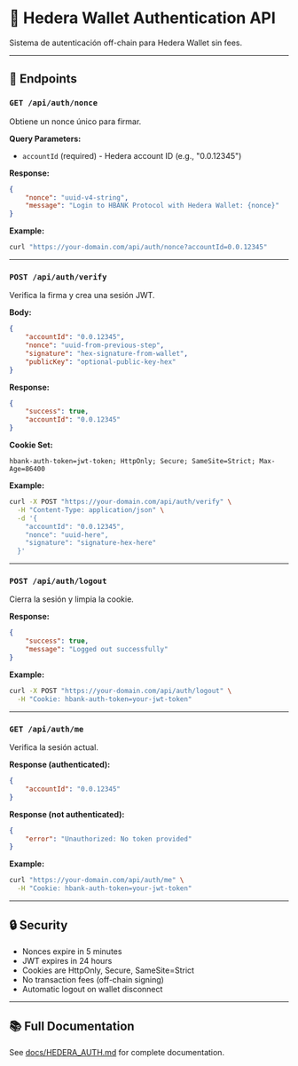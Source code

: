 # 🔐 Hedera Wallet Authentication API

Sistema de autenticación off-chain para Hedera Wallet sin fees.

---

## 📍 Endpoints

### `GET /api/auth/nonce`

Obtiene un nonce único para firmar.

**Query Parameters:**

-   `accountId` (required) - Hedera account ID (e.g., "0.0.12345")

**Response:**

```json
{
    "nonce": "uuid-v4-string",
    "message": "Login to HBANK Protocol with Hedera Wallet: {nonce}"
}
```

**Example:**

```bash
curl "https://your-domain.com/api/auth/nonce?accountId=0.0.12345"
```

---

### `POST /api/auth/verify`

Verifica la firma y crea una sesión JWT.

**Body:**

```json
{
    "accountId": "0.0.12345",
    "nonce": "uuid-from-previous-step",
    "signature": "hex-signature-from-wallet",
    "publicKey": "optional-public-key-hex"
}
```

**Response:**

```json
{
    "success": true,
    "accountId": "0.0.12345"
}
```

**Cookie Set:**

```
hbank-auth-token=jwt-token; HttpOnly; Secure; SameSite=Strict; Max-Age=86400
```

**Example:**

```bash
curl -X POST "https://your-domain.com/api/auth/verify" \
  -H "Content-Type: application/json" \
  -d '{
    "accountId": "0.0.12345",
    "nonce": "uuid-here",
    "signature": "signature-hex-here"
  }'
```

---

### `POST /api/auth/logout`

Cierra la sesión y limpia la cookie.

**Response:**

```json
{
    "success": true,
    "message": "Logged out successfully"
}
```

**Example:**

```bash
curl -X POST "https://your-domain.com/api/auth/logout" \
  -H "Cookie: hbank-auth-token=your-jwt-token"
```

---

### `GET /api/auth/me`

Verifica la sesión actual.

**Response (authenticated):**

```json
{
    "accountId": "0.0.12345"
}
```

**Response (not authenticated):**

```json
{
    "error": "Unauthorized: No token provided"
}
```

**Example:**

```bash
curl "https://your-domain.com/api/auth/me" \
  -H "Cookie: hbank-auth-token=your-jwt-token"
```

---

## 🔒 Security

-   Nonces expire in 5 minutes
-   JWT expires in 24 hours
-   Cookies are HttpOnly, Secure, SameSite=Strict
-   No transaction fees (off-chain signing)
-   Automatic logout on wallet disconnect

---

## 📚 Full Documentation

See [docs/HEDERA_AUTH.md](../docs/HEDERA_AUTH.md) for complete documentation.
